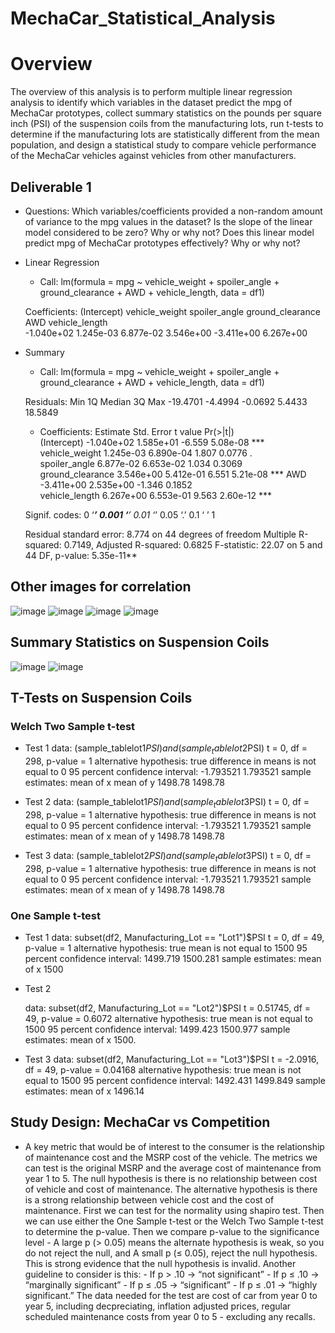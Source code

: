# MechaCar_Statistical_Analysis

# Overview

The overview of this analysis is to perform multiple linear regression analysis to identify which variables in the dataset predict the mpg of MechaCar prototypes, collect summary statistics on the pounds per square inch (PSI) of the suspension coils from the manufacturing lots, run t-tests to determine if the manufacturing lots are statistically different from the mean population, and design a statistical study to compare vehicle performance of the MechaCar vehicles against vehicles from other manufacturers.

## Deliverable 1

- Questions: Which variables/coefficients provided a non-random amount of variance to the mpg values in the dataset?
Is the slope of the linear model considered to be zero? Why or why not?
Does this linear model predict mpg of MechaCar prototypes effectively? Why or why not?

 - Linear Regression

 	- Call:
	lm(formula = mpg ~ vehicle_weight + spoiler_angle + ground_clearance + 
	    AWD + vehicle_length, data = df1)

	Coefficients:
	     (Intercept)    vehicle_weight     spoiler_angle  ground_clearance               AWD    vehicle_length  
	      -1.040e+02         1.245e-03         6.877e-02         3.546e+00        -3.411e+00         6.267e+00 

- Summary 

	- Call:
	lm(formula = mpg ~ vehicle_weight + spoiler_angle + ground_clearance + 
	    AWD + vehicle_length, data = df1)

	Residuals:
	     Min       1Q   Median       3Q      Max 
	-19.4701  -4.4994  -0.0692   5.4433  18.5849 

	- Coefficients:
			   Estimate Std. Error t value Pr(>|t|)    
	(Intercept)      -1.040e+02  1.585e+01  -6.559 5.08e-08 ***
	vehicle_weight    1.245e-03  6.890e-04   1.807   0.0776 .  
	spoiler_angle     6.877e-02  6.653e-02   1.034   0.3069    
	ground_clearance  3.546e+00  5.412e-01   6.551 5.21e-08 ***
	AWD              -3.411e+00  2.535e+00  -1.346   0.1852    
	vehicle_length    6.267e+00  6.553e-01   9.563 2.60e-12 ***

	Signif. codes:  0 ‘***’ 0.001 ‘**’ 0.01 ‘*’ 0.05 ‘.’ 0.1 ‘ ’ 1

	Residual standard error: 8.774 on 44 degrees of freedom
	Multiple R-squared:  0.7149,	Adjusted R-squared:  0.6825 
	F-statistic: 22.07 on 5 and 44 DF,  p-value: 5.35e-11**
	
## Other images for correlation
![image](https://user-images.githubusercontent.com/107594143/192124660-3ce7f13c-afeb-47c5-9869-a4d1ec0fc97c.png)
![image](https://user-images.githubusercontent.com/107594143/192124724-81f52545-e0da-4951-b364-a916428760ca.png)
![image](https://user-images.githubusercontent.com/107594143/192124734-a2298851-9464-4ea1-8ba6-2d31d51b18c1.png)
![image](https://user-images.githubusercontent.com/107594143/192124769-43d2e6a8-58a6-4105-bc07-5a9954bd8733.png)


## Summary Statistics on Suspension Coils

![image](https://user-images.githubusercontent.com/107594143/192124585-cdc1feef-4af5-4a31-a192-3e7f7cdb05be.png)
![image](https://user-images.githubusercontent.com/107594143/192124612-64c84428-185d-4b80-a665-d45575bfaf55.png)


## T-Tests on Suspension Coils

### Welch Two Sample t-test
 - Test 1
	data:  (sample_tablelot1$PSI) and (sample_tablelot2$PSI)
	t = 0, df = 298, p-value = 1
	alternative hypothesis: true difference in means is not equal to 0
	95 percent confidence interval:
	 -1.793521  1.793521
	sample estimates:
	mean of x mean of y 
	  1498.78   1498.78 

 - Test 2
	data:  (sample_tablelot1$PSI) and (sample_tablelot3$PSI)
	t = 0, df = 298, p-value = 1
	alternative hypothesis: true difference in means is not equal to 0
	95 percent confidence interval:
	 -1.793521  1.793521
	sample estimates:
	mean of x mean of y 
	  1498.78   1498.78 

 - Test 3
	data:  (sample_tablelot2$PSI) and (sample_tablelot3$PSI)
	t = 0, df = 298, p-value = 1
	alternative hypothesis: true difference in means is not equal to 0
	95 percent confidence interval:
	 -1.793521  1.793521
	sample estimates:
	mean of x mean of y 
	  1498.78   1498.78
### One Sample t-test

- Test 1
	data:  subset(df2, Manufacturing_Lot == "Lot1")$PSI
	t = 0, df = 49, p-value = 1
	alternative hypothesis: true mean is not equal to 1500
	95 percent confidence interval:
	 1499.719 1500.281
	sample estimates:
	mean of x 1500
	
- Test 2

	data:  subset(df2, Manufacturing_Lot == "Lot2")$PSI
	t = 0.51745, df = 49, p-value = 0.6072
	alternative hypothesis: true mean is not equal to 1500
	95 percent confidence interval:
	 1499.423 1500.977
	sample estimates:
	mean of x 1500.
	
- Test 3
	data:  subset(df2, Manufacturing_Lot == "Lot3")$PSI
	t = -2.0916, df = 49, p-value = 0.04168
	alternative hypothesis: true mean is not equal to 1500
	95 percent confidence interval:
	 1492.431 1499.849
	sample estimates:
	mean of x 1496.14

## Study Design: MechaCar vs Competition

- A key metric that would be of interest to the consumer is the relationship of maintenance cost and the MSRP cost of the vehicle. The metrics we can test is the original MSRP and the average cost of maintenance from year 1 to 5. The null hypothesis is there is no relationship between cost of vehicle and cost of maintenance. The alternative hypothesis is there is a strong relationship between vehicle cost and the cost of maintenance. First we can test for the normality using shapiro test. Then we can use either the One Sample t-test or the Welch Two Sample t-test to determine the p-value. Then we compare p-value to the significance level - A large p (> 0.05) means the alternate hypothesis is weak, so you do not reject the null, and A small p (≤ 0.05), reject the null hypothesis. This is strong evidence that the null hypothesis is invalid. Another guideline to consider is this:
						-	If p > .10 → “not significant”
						-	If p ≤ .10 → “marginally significant”
						-	If p ≤ .05 → “significant”
						-	If p ≤ .01 → “highly significant.”
The data needed for the test are cost of car from year 0 to year 5, including decpreciating, inflation adjusted prices, regular scheduled maintenance costs from year 0 to 5 - excluding any recalls. 
 
